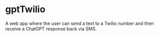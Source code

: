 # gptTwilio
A web app where the user can send a text to a Twilio number and then receive a ChatGPT response back via SMS.
